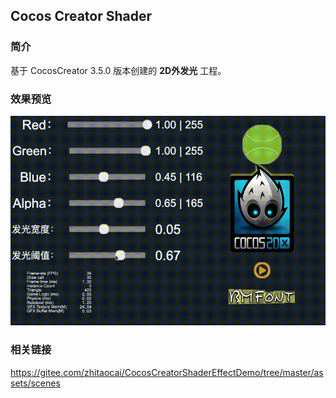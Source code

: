 ## Cocos Creator Shader

### 简介
基于 CocosCreator 3.5.0 版本创建的 **2D外发光** 工程。

### 效果预览
![image](../../../gif/202205/2022050101.gif)

### 相关链接
https://gitee.com/zhitaocai/CocosCreatorShaderEffectDemo/tree/master/assets/scenes